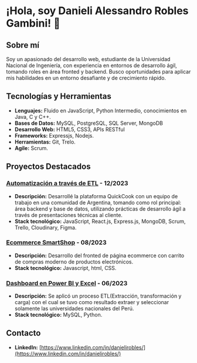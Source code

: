 # ¡Hola, soy Danieli Alessandro Robles Gambini! 👋

## Sobre mí
Soy un apasionado del desarrollo web, estudiante de la Universidad Nacional de Ingeniería, con experiencia en entornos de desarrollo ágil, tomando roles en área fronted y backend. Busco oportunidades para aplicar mis habilidades en un entorno desafiante y de crecimiento rápido.

## Tecnologías y Herramientas
- **Lenguajes:**  Fluido en JavaScript, Python Intermedio, conocimientos en Java, C y C++.
- **Bases de Datos:** MySQL, PostgreSQL, SQL Server, MongoDB
- **Desarrollo Web:** HTML5, CSS3, APIs RESTful
- **Frameworks:** Expressjs, Nodejs.
- **Herramientas:** Git, Trelo.
- **Agile:** Scrum.


## Proyectos Destacados
### [Automatización a través de ETL](https://github.com/Alessdev/Python-SQL-ETL) - 12/2023
- **Descripción:** Desarrollé la plataforma QuickCook con un equipo de trabajo en una comunidad de Argentina, tomando como rol principal: área backend y base de datos, utilizando prácticas de desarrollo ágil a través de presentaciones técnicas al cliente.
- **Stack tecnológico:** JavaScript, React.js, Express.js, MongoDB, Scrum, Trello, Cloudinary, Figma.

### [Ecommerce SmartShop](https://github.com/Alessdev/proyecto-parque-totoral) - 08/2023
- **Descripción:** Desarrollo del fronted de página ecommerce con carrito de compras moderno de productos electrónicos.
- **Stack tecnológico:** Javascript, html, CSS.

### [Dashboard en Power BI y Excel](https://github.com/Alessdev/SQL-POWER-BI-INGRESOS-HOTEL) - 06/2023
- **Descripción:** Se aplicó un proceso ETL(Extracción, transformación y carga) 
con el cual se tuvo como resultado extraer y seleccionar solamente las universidades nacionales del Perú. 
- **Stack tecnológico:** MySQL, Python.

## Contacto
- **LinkedIn:** [https://www.linkedin.com/in/danielirobles/](https://www.linkedin.com/in/danielirobles/)
